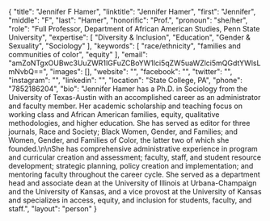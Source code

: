 {
  "title": "Jennifer F Hamer",
  "linktitle": "Jennifer Hamer",
  "first": "Jennifer",
  "middle": "F",
  "last": "Hamer",
  "honorific": "Prof.",
  "pronoun": "she/her",
  "role": "Full Professor, Department of African American Studies, Penn State University",
  "expertise": [
    "Diversity & Inclusion",
    "Education",
    "Gender & Sexuality",
    "Sociology"
  ],
  "keywords": [
    "race/ethnicity",
    "families and communities of color",
    "equity"
  ],
  "email": "amZoNTgxOUBwc3UuZWR1IGFuZCBoYW1lci5qZW5uaWZlci5mQGdtYWlsLmNvbQ==",
  "images": [],
  "website": "",
  "facebook": "",
  "twitter": "",
  "instagram": "",
  "linkedin": "",
  "location": "State College, PA",
  "phone": "7852186204",
  "bio": "Jennifer Hamer has a Ph.D. in Sociology from the University of Texas-Austin with an accomplished career as an administrator and faculty member. Her academic scholarship and teaching focus on working class and African American families, equity, qualitative methodologies, and higher education. She has served as editor for three journals, Race and Society; Black Women, Gender, and Families; and Women, Gender, and Families of Color, the latter two of which she founded.\n\nShe has comprehensive administrative experience in program and curricular creation and assessment; faculty, staff, and student resource development; strategic planning, policy creation and implementation; and mentoring faculty throughout the career cycle. She served as a department head and associate dean at the University of Illinois at Urbana-Champaign and the University of Kansas, and a vice provost at the University of Kansas and specializes in access, equity, and inclusion for students, faculty, and staff.",
  "layout": "person"
}